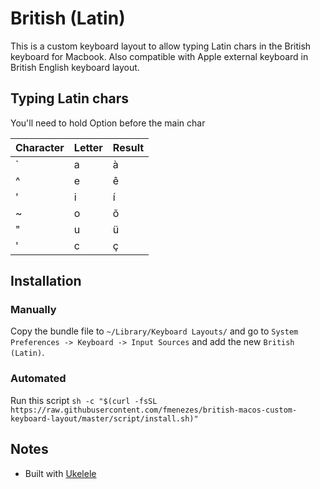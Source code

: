 # British (Latin)
This is a custom keyboard layout to allow typing Latin chars in the British keyboard for Macbook. Also compatible with Apple external keyboard in British English keyboard layout.

## Typing Latin chars

You'll need to hold Option before the main char

| Character | Letter | Result |
|---|---|---|
| ` | a | à |
| ^ | e | ê |
| ' | i | í |
| ~ | o | õ |
| " | u | ü |
| ' | c | ç |

## Installation

### Manually
Copy the bundle file to `~/Library/Keyboard Layouts/` and go to `System Preferences -> Keyboard -> Input Sources` and add the new `British (Latin)`.

### Automated
Run this script `sh -c "$(curl -fsSL https://raw.githubusercontent.com/fmenezes/british-macos-custom-keyboard-layout/master/script/install.sh)"`

## Notes

* Built with [Ukelele](https://software.sil.org/ukelele)
